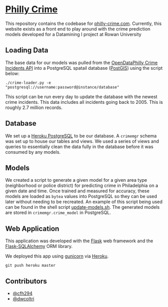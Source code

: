# [Philly Crime](http://www.philly-crime.com)

This repository contains the codebase for [philly-crime.com](http://www.philly-crime.com). Currently, this website exists as a front end to play around with the crime prediction models developed for a Datamining I project at Rowan University

## Loading Data

The base data for our models was pulled from the [OpenDataPhilly Crime Incidents API](https://cityofphiladelphia.github.io/carto-api-explorer/#incidents_part1_part2) into a PostgreSQL spatail database ([PostGIS](https://postgis.net/)) using the script below:

```shell script
./crime-loader.py -e "postgresql://username:password@instance/database"
```

This script can be run every day to update the database with the newest crime incidents. This data includes all incidents going back to 2005. This is roughly 2.7 million records.

## Database 

We set up a [Heroku PostgreSQL](https://elements.heroku.com/addons/heroku-postgresql) to be our database. A ```crimemgr``` schema was set up to house our tables and views. We used a series of views and queries to essentially clean the data fully in the database before it was consumed by any models. 

## Models

We created a script to generate a given model for a given area type (neighborhood or police district) for predicting crime in Philadelphia on a given date and time. Once trained and measured for accuracy, these models are loaded as ```bytea``` values into PostgreSQL so they can be used later without needing to be recreated. An example of this script being used can be found in the shell script [update-models.sh](./update-models.sh). The generated models are stored in ```crimemgr.crime_model``` in PostgreSQL.

## Web Application

This application was developed with the [Flask](https://flask.palletsprojects.com/en/1.1.x/) web framework and the [Flask-SQLAlchemy](https://flask-sqlalchemy.palletsprojects.com/en/2.x/) ORM library. 

We deployed this app using [gunicorn](https://gunicorn.org/) via [Heroku](https://dashboard.heroku.com/).

```shell script
git push heroku master
```

## Contributors 

- [@cfh294](https://github.com/cfh294)
- [@dwcoltri](https://github.com/dwcoltri)
